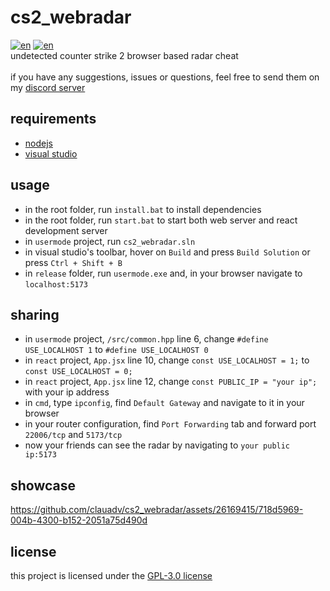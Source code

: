 # cs2_webradar
[![en](https://img.shields.io/badge/lang-en-blue.svg)](https://github.com/clauadv/cs2_webradar/blob/master/readme.md)
[![en](https://img.shields.io/badge/lang-cn-blue.svg)](https://github.com/clauadv/cs2_webradar/blob/master/readme-CN.md) <br>
undetected counter strike 2 browser based radar cheat <br>
<br>
if you have any suggestions, issues or questions, feel free to send them on my [discord server](https://discord.gg/wVzuHN8uXd)

## requirements
- [nodejs](https://nodejs.org/en/download/prebuilt-installer/current/)
- [visual studio](https://visualstudio.microsoft.com/vs/community/)

## usage
- in the root folder, run `install.bat` to install dependencies
- in the root folder, run `start.bat` to start both web server and react development server
- in `usermode` project, run `cs2_webradar.sln`
- in visual studio's toolbar, hover on `Build` and press `Build Solution` or press `Ctrl + Shift + B`
- in `release` folder, run `usermode.exe` and, in your browser navigate to `localhost:5173` <br>

## sharing
- in `usermode` project, `/src/common.hpp` line 6, change `#define USE_LOCALHOST 1` to `#define USE_LOCALHOST 0`
- in `react` project, `App.jsx` line 10, change `const USE_LOCALHOST = 1;` to `const USE_LOCALHOST = 0;`
- in `react` project, `App.jsx` line 12, change `const PUBLIC_IP = "your ip";` with your ip address
- in `cmd`, type `ipconfig`, find `Default Gateway` and navigate to it in your browser
- in your router configuration, find `Port Forwarding` tab and forward port `22006/tcp` and `5173/tcp`
- now your friends can see the radar by navigating to `your public ip:5173`

## showcase
https://github.com/clauadv/cs2_webradar/assets/26169415/718d5969-004b-4300-b152-2051a75d490d

## license
this project is licensed under the [GPL-3.0 license](https://github.com/clauadv/cs2_webradar?tab=GPL-3.0-1-ov-file#readme)
